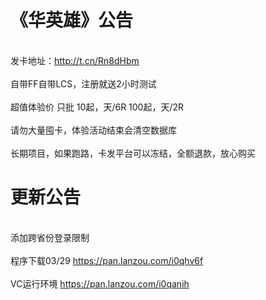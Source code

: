 # 《华英雄》公告
</br> 发卡地址：http://t.cn/Rn8dHbm </br>
</br> 自带FF自带LCS，注册就送2小时测试 </br>
</br> 超值体验价 只批 10起，天/6R  100起，天/2R</br>
</br> 请勿大量囤卡，体验活动结束会清空数据库</br>
</br> 长期项目，如果跑路，卡发平台可以冻结，全额退款，放心购买</br>

 
# 更新公告
</br> 添加跨省份登录限制</br>
</br>程序下载03/29 https://pan.lanzou.com/i0qhv6f</br>
</br>VC运行环境 https://pan.lanzou.com/i0qanih</br>

